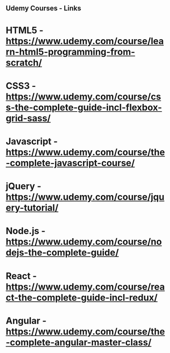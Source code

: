 ## Udemy Courses  - Links 

# HTML5 - https://www.udemy.com/course/learn-html5-programming-from-scratch/

# CSS3 - https://www.udemy.com/course/css-the-complete-guide-incl-flexbox-grid-sass/

# Javascript - https://www.udemy.com/course/the-complete-javascript-course/

# jQuery - https://www.udemy.com/course/jquery-tutorial/

# Node.js - https://www.udemy.com/course/nodejs-the-complete-guide/

# React - https://www.udemy.com/course/react-the-complete-guide-incl-redux/

# Angular - https://www.udemy.com/course/the-complete-angular-master-class/
